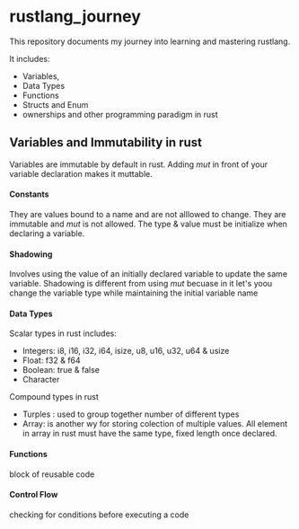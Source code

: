 # rustlang_journey

This repository documents my journey into learning and mastering rustlang.

It includes:

* Variables,
* Data Types
* Functions
* Structs and Enum
* ownerships and other programming paradigm in rust

## Variables and Immutability in rust
Variables are immutable by default in rust. Adding *mut* in front of your variable declaration makes it muttable.

#### Constants
They are values bound to a name and are not alllowed to change. They are immutable and *mut* is not allowed. The type & value must be initialize when declaring a variable.

#### Shadowing
Involves using the value of an initially declared variable to update the same variable. Shadowing is different from using *mut* becuase in it let's yoou change the variable type while maintaining the initial variable name

#### Data Types
Scalar types in rust includes:
* Integers: i8, i16, i32, i64, isize, u8, u16, u32, u64 & usize
* Float: f32 & f64
* Boolean: true & false
* Character

Compound types in rust
* Turples : used to group together number of different types
* Array: is another wy for storing colection of multiple values. All element in array in rust must have the same type, fixed length once declared.

#### Functions
block of reusable code
#### Control Flow
checking for conditions before executing a code
